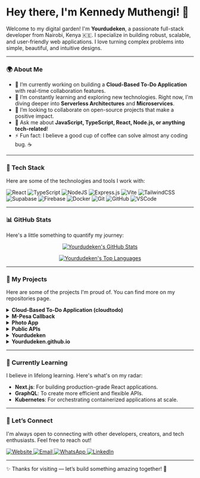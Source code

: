 # Hey there, I'm Kennedy Muthengi! 👋

Welcome to my digital garden! I'm **Yourdudeken**, a passionate full-stack developer from Nairobi, Kenya 🇰🇪. I specialize in building robust, scalable, and user-friendly web applications. I love turning complex problems into simple, beautiful, and intuitive designs.

---

### 🌍 About Me

-   🔭 I’m currently working on building a **Cloud-Based To-Do Application** with real-time collaboration features.
-   🌱 I’m constantly learning and exploring new technologies. Right now, I'm diving deeper into **Serverless Architectures** and **Microservices**.
-   👯 I’m looking to collaborate on open-source projects that make a positive impact.
-   💬 Ask me about **JavaScript, TypeScript, React, Node.js, or anything tech-related**!
-   ⚡ Fun fact: I believe a good cup of coffee can solve almost any coding bug. ☕

---

### 🧰 Tech Stack

Here are some of the technologies and tools I work with:

![React](https://img.shields.io/badge/react-%2320232a.svg?style=for-the-badge&logo=react&logoColor=%2361DAFB)
![TypeScript](https://img.shields.io/badge/typescript-%23007ACC.svg?style=for-the-badge&logo=typescript&logoColor=white)
![NodeJS](https://img.shields.io/badge/node.js-6DA55F?style=for-the-badge&logo=node.js&logoColor=white)
![Express.js](https://img.shields.io/badge/express.js-%23404d59.svg?style=for-the-badge&logo=express&logoColor=white)
![Vite](https://img.shields.io/badge/vite-%23646CFF.svg?style=for-the-badge&logo=vite&logoColor=white)
![TailwindCSS](https://img.shields.io/badge/tailwind%20css-%2338B2AC.svg?style=for-the-badge&logo=tailwind-css&logoColor=white)
![Supabase](https://img.shields.io/badge/Supabase-3ECF8E?style=for-the-badge&logo=supabase&logoColor=white)
![Firebase](https://img.shields.io/badge/firebase-%23039BE5.svg?style=for-the-badge&logo=firebase&logoColor=white)
![Docker](https://img.shields.io/badge/docker-%230db7ed.svg?style=for-the-badge&logo=docker&logoColor=white)
![Git](https://img.shields.io/badge/git-%23F05033.svg?style=for-the-badge&logo=git&logoColor=white)
![GitHub](https://img.shields.io/badge/github-%23121011.svg?style=for-the-badge&logo=github&logoColor=white)
![VSCode](https://img.shields.io/badge/VSCode-0078D4?style=for-the-badge&logo=visual%20studio%20code&logoColor=white)

---

### 📊 GitHub Stats

Here's a little something to quantify my journey:

<p align="center">
  <a href="https://github.com/yourdudeken">
    <img src="https://github-readme-stats.vercel.app/api?username=yourdudeken&show_icons=true&theme=tokyonight&hide_border=true&count_private=true" alt="Yourdudeken's GitHub Stats" />
  </a>
</p>
<p align="center">
  <a href="https://github.com/yourdudeken">
    <img src="https://github-readme-stats.vercel.app/api/top-langs/?username=yourdudeken&layout=compact&theme=tokyonight&hide_border=true" alt="Yourdudeken's Top Languages" />
  </a>
</p>

---

### 💼 My Projects

Here are some of the projects I'm proud of. You can find more on my repositories page.

<details>
<summary><b>Cloud-Based To-Do Application (cloudtodo)</b></summary>

A powerful and intuitive to-do application designed for modern productivity.

-   **Features**:
    -   ✅ Comprehensive Task Management (Create, Read, Update, Delete)
    -   📅 Interactive Calendar View
    -   📋 Kanban Board for workflow visualization
    -   ☁️ Google Drive Integration for file attachments
    -   🤖 AI-Powered Task Suggestions
    -   👥 Real-time Collaboration with other users
-   **Stack**: React, TypeScript, Vite, Tailwind CSS, Node.js, Express, Supabase, Google Drive API
-   **Installation**:
    1.  Clone the repository: `git clone https://github.com/yourdudeken/cloudtodo.git`
    2.  Install dependencies: `npm install`
    3.  Set up your `.env` variables.
    4.  Run the development server: `npm run dev`
-   **`.env` Variables**:
    ```
    VITE_SUPABASE_URL=YOUR_SUPABASE_URL
    VITE_SUPABASE_ANON_KEY=YOUR_SUPABASE_ANON_KEY
    VITE_GOOGLE_CLIENT_ID=YOUR_GOOGLE_CLIENT_ID
    ```
</details>

<details>
<summary><b>M-Pesa Callback</b></summary>

A reusable Node.js + Firebase service for handling M-Pesa STK push callbacks securely and efficiently.

-   **Features**: Secure validation, modular structure, Docker/PM2 support, and multi-environment configurations.
</details>

<details>
<summary><b>Photo App</b></summary>

A simple yet elegant application for photo management. More details coming soon!
</details>

<details>
<summary><b>Public APIs</b></summary>

A curated repository of open public APIs for developers. Includes a comprehensive contribution guide to encourage community involvement.
</details>

<details>
<summary><b>Yourdudeken</b></summary>

This very README! A space for my personal GitHub profile and collaboration information.
</details>

<details>
<summary><b>Yourdudeken.github.io</b></summary>

My personal portfolio website.

-   **Features**: Light/dark theme toggle, responsive design, GitHub API integration to showcase projects, and SEO optimization.
</details>

---

### 🌱 Currently Learning

I believe in lifelong learning. Here's what's on my radar:

-   **Next.js**: For building production-grade React applications.
-   **GraphQL**: To create more efficient and flexible APIs.
-   **Kubernetes**: For orchestrating containerized applications at scale.

---

### 💬 Let’s Connect

I'm always open to connecting with other developers, creators, and tech enthusiasts. Feel free to reach out!

<p align="left">
  <a href="https://yourdudeken.github.io" target="_blank">
    <img src="https://img.shields.io/badge/Website-yourdudeken.github.io-blue?style=for-the-badge&logo=google-chrome" alt="Website"/>
  </a>
  <a href="mailto:kenmwendwamuthengi@gmail.com" target="_blank">
    <img src="https://img.shields.io/badge/Email-kenmwendwamuthengi-red?style=for-the-badge&logo=gmail" alt="Email"/>
  </a>
  <a href="https://wa.me/254759142986" target="_blank">
    <img src="https://img.shields.io/badge/WhatsApp-Chat%20with%20me-green?style=for-the-badge&logo=whatsapp" alt="WhatsApp"/>
  </a>
  <a href="https://linkedin.com/in/yourdudeken" target="_blank">
    <img src="https://img.shields.io/badge/LinkedIn-yourdudeken-blue?style=for-the-badge&logo=linkedin" alt="LinkedIn"/>
  </a>
</p>

---

✨ Thanks for visiting — let’s build something amazing together! 🚀
